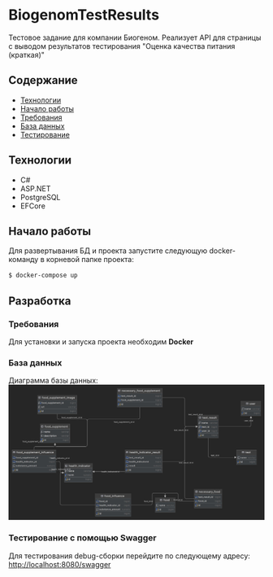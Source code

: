 # BiogenomTestResults
Тестовое задание для компании Биогеном. Реализует API для страницы с выводом результатов тестирования "Оценка качества питания (краткая)"

## Содержание
- [Технологии](#технологии)
- [Начало работы](#начало-работы)
- [Требования](#требования)
- [База данных](#база-данных)
- [Тестирование](#тестирование-с-помощью-Swagger)

## Технологии
- C#
- ASP.NET
- PostgreSQL
- EFCore

## Начало работы
Для развертывания БД и проекта запустите следующую docker-команду в корневой папке проекта:
```sh
$ docker-compose up
```

## Разработка

### Требования
Для установки и запуска проекта необходим **Docker**

### База данных
Диаграмма базы данных:
![Диаграмма базы данных](/db_diagram.jpg "Database diagram")

### Тестирование с помощью Swagger
Для тестирования debug-сборки перейдите по следующему адресу: 
[http://localhost:8080/swagger](http://localhost:8080/swagger)